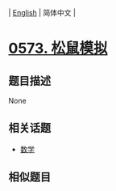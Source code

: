 
| [English](README_EN.md) | 简体中文 |
# [0573. 松鼠模拟](https://leetcode-cn.com/problems/squirrel-simulation/)
## 题目描述
None
## 相关话题
- [数学](https://leetcode-cn.com/tag/math)
## 相似题目

